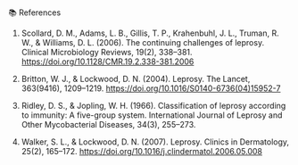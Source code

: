 📚 References
1.	Scollard, D. M., Adams, L. B., Gillis, T. P., Krahenbuhl, J. L., Truman, R. W., & Williams, D. L. (2006). The continuing challenges of leprosy. Clinical Microbiology Reviews, 19(2), 338–381. https://doi.org/10.1128/CMR.19.2.338-381.2006

2.	Britton, W. J., & Lockwood, D. N. (2004). Leprosy. The Lancet, 363(9416), 1209–1219. https://doi.org/10.1016/S0140-6736(04)15952-7

3.	Ridley, D. S., & Jopling, W. H. (1966). Classification of leprosy according to immunity: A five-group system. International Journal of Leprosy and Other Mycobacterial Diseases, 34(3), 255–273.

4.	Walker, S. L., & Lockwood, D. N. (2007). Leprosy. Clinics in Dermatology, 25(2), 165–172. https://doi.org/10.1016/j.clindermatol.2006.05.008
